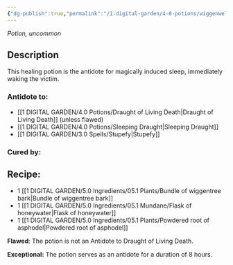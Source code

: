 ```yaml
---
{"dg-publish":true,"permalink":"/1-digital-garden/4-0-potions/wiggenweld-potion/","tags":["potion","yr3","uncommon"]}
---
```


*Potion, uncommon* 

## Description

This healing potion is the antidote for magically induced sleep, immediately waking the victim. 

### Antidote to: 
- [[1 DIGITAL GARDEN/4.0 Potions/Draught of Living Death\|Draught of Living Death]] (unless flawed)
- [[1 DIGITAL GARDEN/4.0 Potions/Sleeping Draught\|Sleeping Draught]]
- [[1 DIGITAL GARDEN/3.0 Spells/Stupefy\|Stupefy]]

### Cured by:


## Recipe:

* 1 [[1 DIGITAL GARDEN/5.0 Ingredients/05.1 Plants/Bundle of wiggentree bark\|Bundle of wiggentree bark]]
* 1 [[1 DIGITAL GARDEN/5.0 Ingredients/05.1 Mundane/Flask of honeywater\|Flask of honeywater]]
* 1 [[1 DIGITAL GARDEN/5.0 Ingredients/05.1 Plants/Powdered root of asphodel\|Powdered root of asphodel]]

**Flawed**:
The potion is not an Antidote to Draught of Living Death.

**Exceptional:** 
The potion serves as an antidote for a duration of 8 hours.